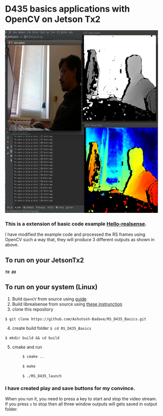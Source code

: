 # D435 basics applications with OpenCV on Jetson Tx2

<img src="output/Combined_output.png" width="800" height="600"  alt=""/>

### This is a extension of basic code example [Hello-realsense](https://github.com/IntelRealSense/librealsense/tree/master/examples/hello-realsense).

I have modified the example code and processed the RS frames using OpenCV such a way that, they will produce 3 different 
outputs as shown in above.

## To run on your JetsonTx2

 **_`TO DO`_**

## To run on your system (Linux)
1. Build *`OpenCV`* from source using [guide](https://docs.opencv.org/trunk/d7/d9f/tutorial_linux_install.html) 
2. Build librealsense from source using [these instrunction]()
3. clone this repository

`$ git clone https://github.com/Ashutosh-Badave/RS_D435_Basics.git`
        
4. create build folder
`$ cd RS_D435_Basics` 
        
`$ mkdir build && cd build`
        
5. cmake and run
        
```
        $ cmake ..
       
        $ make

        $ ./RS_D435_launch
 ```

### I have created play and save buttons for my convince. 
When you run it, you need to press a key to start and stop the video stream. If you press *`s`* to stop then all three 
window outputs will gets saved in output folder.   
 